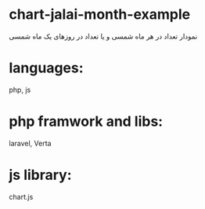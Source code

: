 # chart-jalai-month-example
نمودار تعداد در هر ماه شمسی و یا تعداد در روزهای یک ماه شمسی 
# languages:
php, js
# php framwork and libs:
laravel, Verta
# js library:
chart.js
